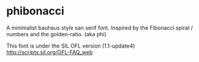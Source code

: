 phibonacci
==========

A minimalist bauhaus style san serif font. Inspired by the Fibonacci spiral / numbers and the golden-ratio. (aka phi)

This font is under the SIL OFL version (1.1-update4)
http://scripts.sil.org/OFL-FAQ_web
